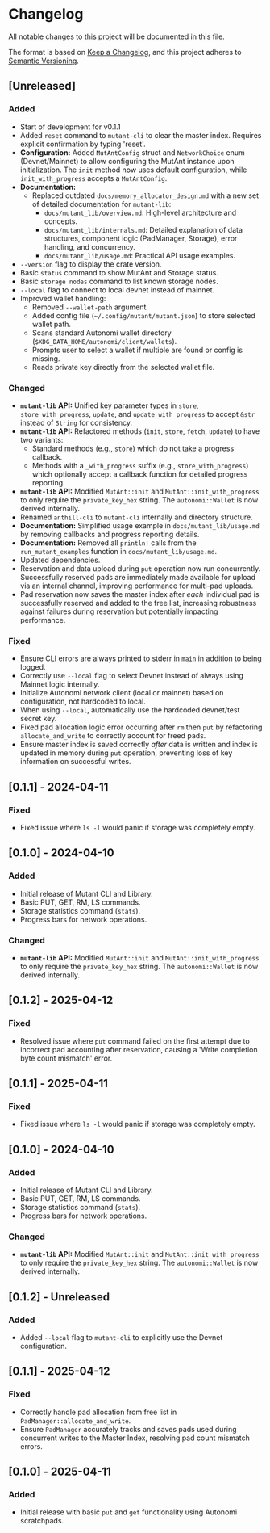 # Changelog

All notable changes to this project will be documented in this file.

The format is based on [Keep a Changelog](https://keepachangelog.com/en/1.0.0/),
and this project adheres to [Semantic Versioning](https://semver.org/spec/v2.0.0.html).

## [Unreleased]

### Added
- Start of development for v0.1.1
- Added `reset` command to `mutant-cli` to clear the master index. Requires explicit confirmation by typing 'reset'.
- **Configuration:** Added `MutAntConfig` struct and `NetworkChoice` enum (Devnet/Mainnet) to allow configuring the MutAnt instance upon initialization. The `init` method now uses default configuration, while `init_with_progress` accepts a `MutAntConfig`.
- **Documentation:**
    - Replaced outdated `docs/memory_allocator_design.md` with a new set of detailed documentation for `mutant-lib`:
        - `docs/mutant_lib/overview.md`: High-level architecture and concepts.
        - `docs/mutant_lib/internals.md`: Detailed explanation of data structures, component logic (PadManager, Storage), error handling, and concurrency.
        - `docs/mutant_lib/usage.md`: Practical API usage examples.
- `--version` flag to display the crate version.
- Basic `status` command to show MutAnt and Storage status.
- Basic `storage nodes` command to list known storage nodes.
- `--local` flag to connect to local devnet instead of mainnet.
- Improved wallet handling:
  - Removed `--wallet-path` argument.
  - Added config file (`~/.config/mutant/mutant.json`) to store selected wallet path.
  - Scans standard Autonomi wallet directory (`$XDG_DATA_HOME/autonomi/client/wallets`).
  - Prompts user to select a wallet if multiple are found or config is missing.
  - Reads private key directly from the selected wallet file.

### Changed
- **`mutant-lib` API:** Unified key parameter types in `store`, `store_with_progress`, `update`, and `update_with_progress` to accept `&str` instead of `String` for consistency.
- **`mutant-lib` API:** Refactored methods (`init`, `store`, `fetch`, `update`) to have two variants:
    - Standard methods (e.g., `store`) which do not take a progress callback.
    - Methods with a `_with_progress` suffix (e.g., `store_with_progress`) which optionally accept a callback function for detailed progress reporting.
- **`mutant-lib` API:** Modified `MutAnt::init` and `MutAnt::init_with_progress` to only require the `private_key_hex` string. The `autonomi::Wallet` is now derived internally.
- Renamed `anthill-cli` to `mutant-cli` internally and directory structure.
- **Documentation:** Simplified usage example in `docs/mutant_lib/usage.md` by removing callbacks and progress reporting details.
- **Documentation:** Removed all `println!` calls from the `run_mutant_examples` function in `docs/mutant_lib/usage.md`.
- Updated dependencies.
- Reservation and data upload during `put` operation now run concurrently. Successfully reserved pads are immediately made available for upload via an internal channel, improving performance for multi-pad uploads.
- Pad reservation now saves the master index after *each* individual pad is successfully reserved and added to the free list, increasing robustness against failures during reservation but potentially impacting performance.

### Fixed
- Ensure CLI errors are always printed to stderr in `main` in addition to being logged.
- Correctly use `--local` flag to select Devnet instead of always using Mainnet logic internally.
- Initialize Autonomi network client (local or mainnet) based on configuration, not hardcoded to local.
- When using `--local`, automatically use the hardcoded devnet/test secret key.
- Fixed pad allocation logic error occurring after `rm` then `put` by refactoring `allocate_and_write` to correctly account for freed pads.
- Ensure master index is saved correctly *after* data is written and index is updated in memory during `put` operation, preventing loss of key information on successful writes.

## [0.1.1] - 2024-04-11

### Fixed
- Fixed issue where `ls -l` would panic if storage was completely empty.

## [0.1.0] - 2024-04-10

### Added
- Initial release of Mutant CLI and Library.
- Basic PUT, GET, RM, LS commands.
- Storage statistics command (`stats`).
- Progress bars for network operations.

### Changed
- **`mutant-lib` API:** Modified `MutAnt::init` and `MutAnt::init_with_progress` to only require the `private_key_hex` string. The `autonomi::Wallet` is now derived internally.

## [0.1.2] - 2025-04-12
### Fixed
- Resolved issue where `put` command failed on the first attempt due to incorrect pad accounting after reservation, causing a 'Write completion byte count mismatch' error.

## [0.1.1] - 2025-04-11

### Fixed
- Fixed issue where `ls -l` would panic if storage was completely empty.

## [0.1.0] - 2024-04-10

### Added
- Initial release of Mutant CLI and Library.
- Basic PUT, GET, RM, LS commands.
- Storage statistics command (`stats`).
- Progress bars for network operations.

### Changed
- **`mutant-lib` API:** Modified `MutAnt::init` and `MutAnt::init_with_progress` to only require the `private_key_hex` string. The `autonomi::Wallet` is now derived internally.

## [0.1.2] - Unreleased

### Added
- Added `--local` flag to `mutant-cli` to explicitly use the Devnet configuration.

## [0.1.1] - 2025-04-12
### Fixed
- Correctly handle pad allocation from free list in `PadManager::allocate_and_write`.
- Ensure `PadManager` accurately tracks and saves pads used during concurrent writes to the Master Index, resolving pad count mismatch errors.

## [0.1.0] - 2025-04-11
### Added
- Initial release with basic `put` and `get` functionality using Autonomi scratchpads.